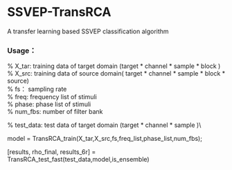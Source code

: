 # SSVEP-TransRCA
A transfer learning based SSVEP classification algorithm


### Usage：

% X_tar:     training data of target domain (target * channel * sample * block )\
% X_src:     training data of source domain( target * channel * sample * block * source)\
% fs：       sampling rate\
% freq:      frequency list of stimuli\
% phase:     phase list of stimuli\
% num_fbs:   number of filter bank

% test_data: test data of target domain (target * channel * sample )\

model = TransRCA_train(X_tar,X_src,fs,freq_list,phase_list,num_fbs);

[results, rho_final, results_6r]  = TransRCA_test_fast(test_data,model,is_ensemble)
